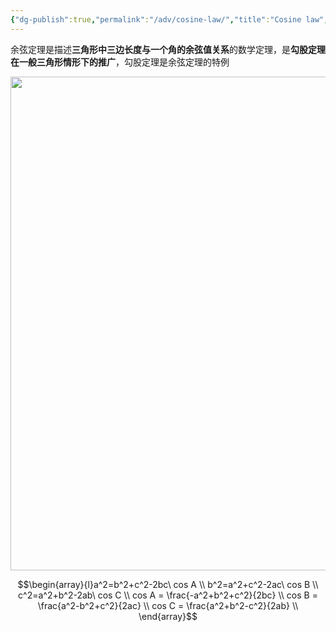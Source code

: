 ```yaml
---
{"dg-publish":true,"permalink":"/adv/cosine-law/","title":"Cosine law","tags":["basis"],"noteIcon":"","created":"","updated":""}
---
```



余弦定理是描述**三角形中三边长度与一个角的余弦值关系**的数学定理，是**勾股定理在一般三角形情形下的推广**，勾股定理是余弦定理的特例<div align=center><img src="https://cdn.jsdelivr.net/gh/aaronmack/image-hosting@master/mathematics/Law-of-Cosines.46vagpeucam0.webp" width="790"></div>

$$\begin{array}{l}a^2=b^2+c^2-2bc\ cos A \\ b^2=a^2+c^2-2ac\ cos B \\ c^2=a^2+b^2-2ab\ cos C \\ cos A = \frac{-a^2+b^2+c^2}{2bc} \\ cos B = \frac{a^2-b^2+c^2}{2ac} \\ cos C = \frac{a^2+b^2-c^2}{2ab} \\ \end{array}$$

